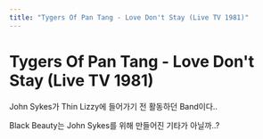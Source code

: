 ```yaml
---
title: "Tygers Of Pan Tang - Love Don't Stay (Live TV 1981)"
---
```

# Tygers Of Pan Tang - Love Don't Stay (Live TV 1981)

John Sykes가 Thin Lizzy에 들어가기 전 활동하던 Band이다..

Black Beauty는 John Sykes를 위해 만들어진 기타가 아닐까..?



